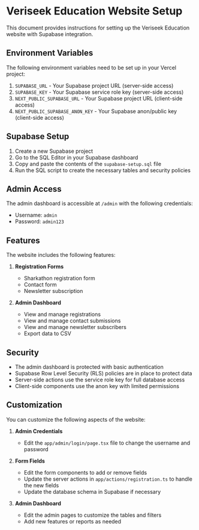 # Veriseek Education Website Setup

This document provides instructions for setting up the Veriseek Education website with Supabase integration.

## Environment Variables

The following environment variables need to be set up in your Vercel project:

1. `SUPABASE_URL` - Your Supabase project URL (server-side access)
2. `SUPABASE_KEY` - Your Supabase service role key (server-side access)
3. `NEXT_PUBLIC_SUPABASE_URL` - Your Supabase project URL (client-side access)
4. `NEXT_PUBLIC_SUPABASE_ANON_KEY` - Your Supabase anon/public key (client-side access)

## Supabase Setup

1. Create a new Supabase project
2. Go to the SQL Editor in your Supabase dashboard
3. Copy and paste the contents of the `supabase-setup.sql` file
4. Run the SQL script to create the necessary tables and security policies

## Admin Access

The admin dashboard is accessible at `/admin` with the following credentials:

- Username: `admin`
- Password: `admin123`

## Features

The website includes the following features:

1. **Registration Forms**
   - Sharkathon registration form
   - Contact form
   - Newsletter subscription

2. **Admin Dashboard**
   - View and manage registrations
   - View and manage contact submissions
   - View and manage newsletter subscribers
   - Export data to CSV

## Security

- The admin dashboard is protected with basic authentication
- Supabase Row Level Security (RLS) policies are in place to protect data
- Server-side actions use the service role key for full database access
- Client-side components use the anon key with limited permissions

## Customization

You can customize the following aspects of the website:

1. **Admin Credentials**
   - Edit the `app/admin/login/page.tsx` file to change the username and password

2. **Form Fields**
   - Edit the form components to add or remove fields
   - Update the server actions in `app/actions/registration.ts` to handle the new fields
   - Update the database schema in Supabase if necessary

3. **Admin Dashboard**
   - Edit the admin pages to customize the tables and filters
   - Add new features or reports as needed

